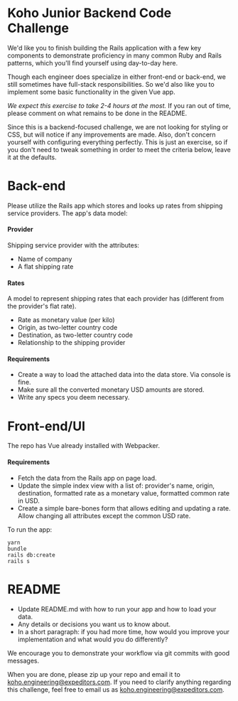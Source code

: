 # Koho Junior Backend Code Challenge

We'd like you to finish building the Rails application with a few key components to demonstrate proficiency in many common Ruby and Rails patterns, which you'll find yourself using day-to-day here.

Though each engineer does specialize in either front-end or back-end, we still sometimes have full-stack responsibilities. So we'd also like you to implement some basic functionality in the given Vue app.

*We expect this exercise to take 2-4 hours at the most.* If you ran out of time, please comment on what remains to be done in the README.

Since this is a backend-focused challenge, we are not looking for styling or CSS, but will notice if any improvements are made. Also, don't concern yourself with configuring everything perfectly. This is just an exercise, so if you don't need to tweak something in order to meet the criteria below, leave it at the defaults.

# Back-end

Please utilize the Rails app which stores and looks up rates from shipping service providers. The app's data model:

#### Provider
Shipping service provider with the attributes:
  * Name of company
  * A flat shipping rate

#### Rates
A model to represent shipping rates that each provider has (different from the provider's flat rate).
  * Rate as monetary value (per kilo)
  * Origin, as two-letter country code
  * Destination, as two-letter country code
  * Relationship to the shipping provider

#### Requirements
* Create a way to load the attached data into the data store. Via console is fine.
* Make sure all the converted monetary USD amounts are stored.
* Write any specs you deem necessary.

# Front-end/UI

The repo has Vue already installed with Webpacker.

#### Requirements
* Fetch the data from the Rails app on page load.
* Update the simple index view with a list of: provider's name, origin, destination, formatted rate as a monetary value, formatted common rate in USD.
* Create a simple bare-bones form that allows editing and updating a rate. Allow changing all attributes except the common USD rate.

To run the app:
```
yarn
bundle
rails db:create
rails s
```

# README
* Update README.md with how to run your app and how to load your data.
* Any details or decisions you want us to know about.
* In a short paragraph: if you had more time, how would you improve your implementation and what would you do differently?

We encourage you to demonstrate your workflow via git commits with good messages.

When you are done, please zip up your repo and email it to koho.engineering@expeditors.com. If you need to clarify anything regarding this challenge, feel free to email us as koho.engineering@expeditors.com.
